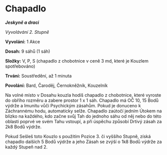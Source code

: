 
# Chapadlo

***Jeskyně a draci***

*Vyvolávání 2. Stupně*

**Vyvolání:** 1 Akce

**Dosah:** 9 sáhů (1 sáh)

**Složky:** V, P, S (chapadlo z chobotnice v ceně 3 md, které je Kouzlem spotřebováno)

**Trvání:** Soustředění, až 1 minuta

**Povolání:** Bard, Čaroděj, Černokněžník, Kouzelník

Na volné místo v Dosahu kouzla hodíš chapadlo z chobotnice, které vyroste do obřího rozměru a zabere prostor 1 x 1 sáh. Chapadlo má OČ 10, 15 Bodů výdrže a Imunitu vůči Psychickým zásahům. Pokud je donuceno k Záchrannému hodu, automaticky selže. Chapadlo zaútočí jedním Útokem na blízko na každého, kdo začne svůj Tah do jednoho sáhu od něj nebo do této oblasti poprvé ve svém Tahu vstoupí, a při úspěchu způsobí Drtivý zásah za 2k8 Bodů výdrže.

Pokud Sešleš toto Kouzlo s použitím Pozice 3. či vyššího Stupně, získá chapadlo dalších 5 Bodů výdrže a jeho Zásah se zvýší o 1k8 Bodů výdrže za každý Stupeň nad 2.
